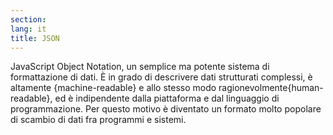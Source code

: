 ```yaml
---
section: 
lang: it
title: JSON
---
```


JavaScript Object Notation, un semplice ma potente sistema di formattazione di dati. È in grado di descrivere dati strutturati complessi, è altamente {machine-readable} e allo stesso modo ragionevolmente{human-readable}, ed è indipendente dalla piattaforma e dal linguaggio di programmazione. Per questo motivo è diventato un formato molto popolare di scambio di dati fra programmi e sistemi.

